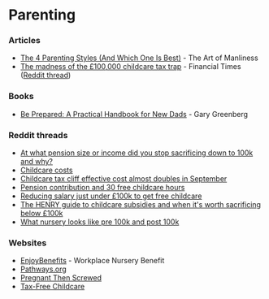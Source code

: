# Parenting

### Articles

* [The 4 Parenting Styles (And Which One Is Best)](https://www.artofmanliness.com/people/fatherhood/parenting-styles/) - The Art of Manliness
* [The madness of the £100,000 childcare tax trap](https://archive.ph/zZcio) - Financial Times ([Reddit thread](https://www.reddit.com/r/HENRYUK/comments/1jgakuf/the_madness_of_the_100000_childcare_tax_trap/))

### Books

* [Be Prepared: A Practical Handbook for New Dads](https://www.amazon.co.uk/Be-Prepared-Practical-Handbook-Dads/dp/B001O9BXV6) - Gary Greenberg

### Reddit threads

* [At what pension size or income did you stop sacrificing down to 100k and why?](https://www.reddit.com/r/HENRYUK/comments/1jdahdb/at_what_pension_size_or_income_did_you_stop/)
* [Childcare costs](https://www.reddit.com/r/HENRYUK/comments/1j5hock/childcare_costs/)
* [Childcare tax cliff effective cost almost doubles in September](https://www.reddit.com/r/HENRYUK/comments/1ix8rim/fyi_childcare_tax_cliff_effective_cost_almost/)
* [Pension contribution and 30 free childcare hours](https://www.reddit.com/r/HENRYUK/comments/1j07xh1/pension_contribution_and_30_free_childcare_hours/)
* [Reducing salary just under £100k to get free childcare](https://www.reddit.com/r/HENRYUK/comments/1ca8zy5/reducing_salary_just_under_100k_to_get_free/)
* [The HENRY guide to childcare subsidies and when it's worth sacrificing below £100k](https://www.reddit.com/r/HENRYUK/comments/1j76zl8/the_henry_guide_to_childcare_subsidies_and_when/)
* [What nursery looks like pre 100k and post 100k](https://i.redd.it/mkaljmbpqpze1.jpeg)

### Websites

* [EnjoyBenefits](https://www.enjoybenefits.co.uk/staff-benefits-savings/workplace-nursery-benefit/) - Workplace Nursery Benefit
* [Pathways.org](https://pathways.org)
* [Pregnant Then Screwed](https://pregnantthenscrewed.com/)
* [Tax-Free Childcare](https://www.childcarechoices.gov.uk/tax-free-childcare)
